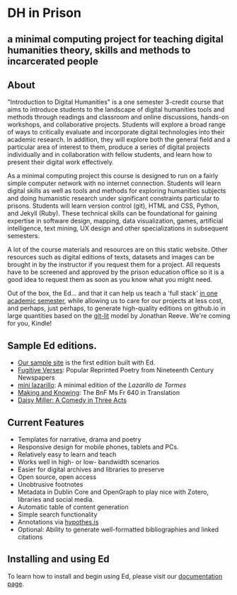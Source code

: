 # DH in Prison
## a minimal computing project for teaching digital humanities theory, skills and methods to incarcerated people

## About

"Introduction to Digital Humanities" is a one semester 3-credit course that aims to introduce students to the landscape of digital humanities tools and methods through readings and classroom and online discussions, hands-on workshops, and collaborative projects. Students will explore a broad range of ways to critically evaluate and incorporate digital technologies into their academic research. In addition, they will explore both the general field and a particular area of interest to them, produce a series of digital projects individually and in collaboration with fellow students, and learn how to present their digital work effectively.

As a minimal computing project this course is designed to run on a fairly simple computer network with no internet connection. Students will learn digital skills as well as tools and methods for exploring humanities subjects and doing humanistic research under significant constraints particular to prisons. Students will learn version control (git), HTML and CSS, Python, and Jekyll (Ruby). These technical skills can be foundational for gaining expertise in software design, mapping, data visualization, games, artificial intelligence, text mining, UX design and other specializations in subsequent semesters.

A lot of the course materials and resources are on this static website. Other resources such as digital editions of texts, datasets and images can be brought in by the instructor if you request them for a project. All requests have to be screened and approved by the prison education office so it is a good idea to request them as soon as you know what you might need.

Out of the box, the Ed... and that it can help us teach a 'full stack'
[in one academic semester](https://github.com/susannalles/MinimalEditions/blob/master/README.md),
while allowing us to care for our projects at less cost, and perhaps, just perhaps, to generate
high-quality editions on github.io in large quantities based on the
[git-lit](http://jonreeve.com/2015/09/introducing-git-lit/) model by Jonathan Reeve. We're coming
for you, Kindle!


## Sample Ed editions.

- [Our sample site](http://minicomp.github.io/ed/) is the first edition built with Ed.
- [Fugitive Verses](http://fugitiverses.viraltexts.org/): Popular Reprinted Poetry from Nineteenth Century Newspapers
- [mini lazarillo](http://minilazarillo.github.io/): A minimal edition of the *Lazarillo de Tormes*
- [Making and Knowing](https://cu-mkp.github.io/GR8975-edition/): The BnF Ms Fr 640 in Translation
- [Daisy Miller: A Comedy in Three Acts](https://britaneeelizabeth.github.io/ed/texts/DaisyMillerPlay/)


## Current Features

- Templates for narrative, drama and poetry
- Responsive design for mobile phones, tablets and PCs.
- Relatively easy to learn and teach
- Works well in high- or low- bandwidth scenarios
- Easier for digital archives and libraries to preserve
- Open source, open access
- Unobtrusive footnotes
- Metadata in Dublin Core and OpenGraph to play nice with Zotero, libraries and social media.
- Automatic table of content generation
- Simple search functionality
- Annotations via [hypothes.is](https://hypothes.is/)
- Optional: Ability to generate well-formatted bibliographies and linked citations


## Installing and using Ed

To learn how to install and begin using Ed, please visit our
[documentation page](http://minicomp.github.io/ed/documentation).
